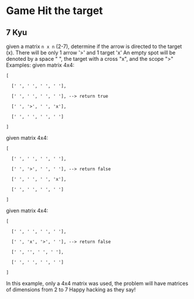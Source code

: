 # Game Hit the target
## 7 Kyu

given a matrix `n x n` (2-7), determine if the arrow is directed to the target (x).
There will be only 1 arrow '>' and 1 target 'x'
An empty spot will be denoted by a space " ", the target with a cross "x", and the scope ">"
Examples:
given matrix 4x4:
```
[

  [' ', ' ', ' ', ' '],

  [' ', ' ', ' ', ' '], --> return true

  [' ', '>', ' ', 'x'],

  [' ', ' ', ' ', ' ']

] 
```
given matrix 4x4:
```
[

  [' ', ' ', ' ', ' '],

  [' ', '>', ' ', ' '], --> return false

  [' ', ' ', ' ', 'x'],

  [' ', ' ', ' ', ' ']

] 
```
given matrix 4x4:
```
[

  [' ', ' ', ' ', ' '],

  [' ', 'x', '>', ' '], --> return false

  [' ', '', ' ', ' '],

  [' ', ' ', ' ', ' ']

] 
```
In this example, only a 4x4 matrix was used, the problem will have matrices of dimensions from 2 to 7
Happy hacking as they say!

